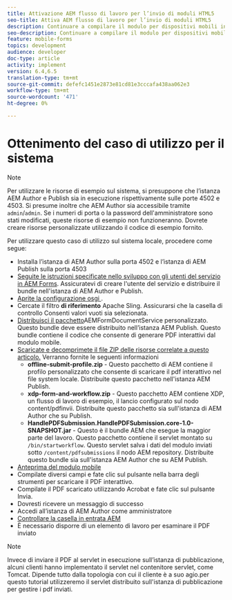 ```yaml
---
title: Attivazione AEM flusso di lavoro per l’invio di moduli HTML5
seo-title: Attiva AEM flusso di lavoro per l’invio di moduli HTML5
description: Continuare a compilare il modulo per dispositivi mobili in modalità offline e inviare il modulo per dispositivi mobili per attivare AEM flusso di lavoro
seo-description: Continuare a compilare il modulo per dispositivi mobili in modalità offline e inviare il modulo per dispositivi mobili per attivare AEM flusso di lavoro
feature: mobile-forms
topics: development
audience: developer
doc-type: article
activity: implement
version: 6.4,6.5
translation-type: tm+mt
source-git-commit: defefc1451e2873e81cd81e3cccafa438aa062e3
workflow-type: tm+mt
source-wordcount: '471'
ht-degree: 0%

---
```



# Ottenimento del caso di utilizzo per il sistema

>[!NOTE]
>
>Per utilizzare le risorse di esempio sul sistema, si presuppone che l’istanza AEM Author e Publish sia in esecuzione rispettivamente sulle porte 4502 e 4503. Si presume inoltre che AEM Author sia accessibile tramite `admin`/`admin`. Se i numeri di porta o la password dell&#39;amministratore sono stati modificati, queste risorse di esempio non funzioneranno. Dovrete creare risorse personalizzate utilizzando il codice di esempio fornito.

Per utilizzare questo caso di utilizzo sul sistema locale, procedere come segue:

* Installa l’istanza di AEM Author sulla porta 4502 e l’istanza di AEM Publish sulla porta 4503
* [Seguite le istruzioni specificate nello sviluppo con gli utenti del servizio in  AEM Forms](https://docs.adobe.com/content/help/en/experience-manager-learn/forms/adaptive-forms/service-user-tutorial-develop.html). Assicuratevi di creare l&#39;utente del servizio e distribuire il bundle nell&#39;istanza di AEM Author e Publish.
* [Aprite la configurazione osgi ](http://localhost:4503/system/console/configMgr).
* Cercate il filtro **di riferimento** Apache Sling. Assicurarsi che la casella di controllo Consenti valori vuoti sia selezionata.
* [Distribuisci il pacchetto](/help/forms/assets/common-osgi-bundles/AEMFormsDocumentServices.core-1.0-SNAPSHOT.jar)AEMFormDocumentService personalizzato. Questo bundle deve essere distribuito nell’istanza AEM Publish. Questo bundle contiene il codice che consente di generare PDF interattivi dal modulo mobile.
* [Scaricate e decomprimete il file ZIP delle risorse correlate a questo articolo.](assets/offline-pdf-submission-assets.zip) Verranno fornite le seguenti informazioni
   * **offline-submit-profile.zip** - Questo pacchetto di AEM contiene il profilo personalizzato che consente di scaricare il pdf interattivo nel file system locale. Distribuite questo pacchetto nell&#39;istanza AEM Publish.
   * **xdp-form-and-workflow.zip** - Questo pacchetto AEM contiene XDP, un flusso di lavoro di esempio, il lancio configurato sul nodo content/pdfinvii. Distribuite questo pacchetto sia sull&#39;istanza di AEM Author che su Publish.
   * **HandlePDFSubmission.HandlePDFSubmission.core-1.0-SNAPSHOT.jar** - Questo è il bundle AEM che esegue la maggior parte del lavoro. Questo pacchetto contiene il servlet montato su `/bin/startworkflow`. Questo servlet salva i dati del modulo inviati sotto `/content/pdfsubmissions` il nodo AEM repository. Distribuite questo bundle sia sull&#39;istanza AEM Author che su AEM Publish.
* [Anteprima del modulo mobile](http://localhost:4503/content/dam/formsanddocuments/testsubmision.xdp/jcr:content)
* Compilate diversi campi e fate clic sul pulsante nella barra degli strumenti per scaricare il PDF interattivo.
* Compilate il PDF scaricato utilizzando  Acrobat e fate clic sul pulsante Invia.
* Dovresti ricevere un messaggio di successo
* Accedi all’istanza di AEM Author come amministratore
* [Controllare la casella in entrata AEM](http://localhost:4502/aem/inbox)
* È necessario disporre di un elemento di lavoro per esaminare il PDF inviato

>[!NOTE]
>
>Invece di inviare il PDF al servlet in esecuzione sull’istanza di pubblicazione, alcuni clienti hanno implementato il servlet nel contenitore servlet, come Tomcat. Dipende tutto dalla topologia con cui il cliente è a suo agio.per questo tutorial utilizzeremo il servlet distribuito sull&#39;istanza di pubblicazione per gestire i pdf inviati.

